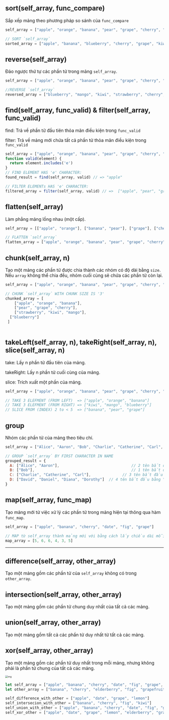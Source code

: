 

## sort(self_array, func_compare)

Sắp xếp mảng theo phương pháp so sánh của `func_compare`

```js
self_array = ["apple", "orange", "banana", "pear", "grape", "cherry", "strawberry", "kiwi", "mango", "blueberry"]

// SORT `self_array`
sorted_array = ["apple", "banana", "blueberry", "cherry", "grape", "kiwi", "mango", "orange", "pear", "strawberry"]

```



## reverse(self_array)

Đảo ngược thứ tự các phần tử trong mảng `self_array`.

```js
self_array = ["apple", "orange", "banana", "pear", "grape", "cherry", "strawberry", "kiwi", "mango", "blueberry"]

//REVERSE `self_array`
reversed_array = ["blueberry", "mango", "kiwi", "strawberry", "cherry", "grape", "pear", "banana", "orange", "apple"]
```



## find(self_array, func_valid) & filter(self_array, func_valid)

find: Trả về phần tử đầu tiên thỏa mãn điều kiện trong `func_valid`

filter: Trả về mảng mới chứa tất cả phần tử thỏa mãn điều kiện trong  `func_valid`

```js
self_array = ["apple", "orange", "banana", "pear", "grape", "cherry", "strawberry", "kiwi", "mango", "blueberry"];
function valid(element) {
  return element.includes('e')
}
// FIND ELEMENT HAS 'e' CHARACTER: 
found_result = find(self_array, valid) // => "apple"

// FILTER ELEMENTs HAS 'e' CHARACTER: 
filtered_array = filter(self_array, valid) // =>  ["apple", "pear", "grape", "cherry", "strawberry", "blueberry"]
```



## flatten(self_array)

Làm phẳng mảng lồng nhau (một cấp).

```js
self_array = [["apple", "orange"], ["banana", "pear"], ["grape"], ["cherry", "strawberry"], ["kiwi", "mango", "blueberry"]]

// FLATTEN `self_array`
flatten_array = ["apple", "orange", "banana", "pear", "grape", "cherry", "strawberry", "kiwi", "mango", "blueberry"]
```



## chunk(self_array, n)
Tạo một mảng các phần tử được chia thành các nhóm có độ dài bằng `size`. Nếu `array` không thể chia đều, nhóm cuối cùng sẽ chứa các phần tử còn lại.

```js
self_array = ["apple", "orange", "banana", "pear", "grape", "cherry", "strawberry", "kiwi", "mango", "blueberry"]

// CHUNK `self_array` WITH CHUNK SIZE IS '3'
chunked_array = [
	["apple", "orange", "banana"], 
	["pear", "grape", "cherry"], 
	["strawberry", "kiwi", "mango"], 
  ["blueberry"]
 ]
 
```



## takeLeft(self_array, n), takeRight(self_array, n), slice(self_array, n)

take: Lấy n phần tử đầu tiên của mảng. 

takeRight: Lấy n phần tử cuối cùng của mảng. 

slice: Trích xuất một phần của mảng.

```js
self_array = ["apple", "orange", "banana", "pear", "grape", "cherry", "strawberry", "kiwi", "mango", "blueberry"]

// TAKE 3 ELEFMENT (FROM LEFT) 	=> ["apple", "orange", "banana"]
// TAKE 3 ELEFMENT (FROM RIGHT) => ["kiwi", "mango", "blueberry"]
// SLICE FROM (INDEX) 2 to < 5 	=> ["banana", "pear", "grape"]
```



## group

Nhóm các phần tử của mảng theo tiêu chí.

```js
self_array = ["Alice", "Aaron", "Bob", "Charlie", "Catherine", "Carl", "David", "Daniel", "Diana", "Dorothy"]

// GROUP `self_array` BY FIRST CHARACTER IN NAME
grouped_result = {
  A: ["Alice", "Aaron"],          						// 2 tên bắt đầu bằng "A"
  B: ["Bob"],                     						// 1 tên bắt đầu bằng "B"
  C: ["Charlie", "Catherine", "Carl"],  			// 3 tên bắt đầu bằng "C"
  D: ["David", "Daniel", "Diana", "Dorothy"]  // 4 tên bắt đầu bằng "D"
}
```


## map(self_array, func_map)

Tạo mảng mới từ việc xử lý các phần tử trong mảng hiện tại thông qua hàm `func_map`.

```js
self_array = ["apple", "banana", "cherry", "date", "fig", "grape"]

// MAP từ self_array thành mảng mới với bằng cách lấy chiều dài mỗi phần tử trong self_array.
map_array = [5, 6, 6, 4, 3, 5]

```

----



## difference(self_array, other_array)

Tạo một mảng gồm các phần tử của `self_array` không có trong `other_array`.

## intersection(self_array, other_array)

Tạo một mảng gồm các phần tử chung duy nhất của tất cả các mảng.

## union(self_array, other_array)

Tạo một mảng gồm tất cả các phần tử duy nhất từ tất cả các mảng.

## xor(self_array, other_array)

Tạo một mảng gồm các phần tử duy nhất trong mỗi mảng, nhưng không phải là phần tử chung của tất cả các mảng.

<img src="https://p.ipic.vip/rqgnvk.jpg" alt="img" style="zoom:50%;" />


```js
let self_array = ["apple", "banana", "cherry", "date", "fig", "grape", "kiwi", "lemon"];
let other_array = ["banana", "cherry", "elderberry", "fig", "grapefruit", "kiwi", "lime", "mango"];

self_difference_with_other = ["apple", "date", "grape", "lemon"]
self_intersecion_with_other = ["banana", "cherry", "fig", "kiwi"]
self_union_with_other = ["apple", "banana", "cherry", "date", "fig", "grape", "kiwi", "lemon", "elderberry", "grapefruit", "lime", "mango"]
self_xor_other = ["apple", "date", "grape", "lemon", "elderberry", "grapefruit", "lime", "mango"]
```